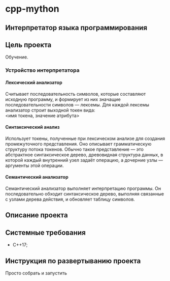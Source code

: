 # cpp-mython
## Интерпретатор языка программирования

## Цель проекта
Обучение.  
### Устройство интерпретатора
#### Лексический анализатор  
  Считывает последовательность символов, которые составляют исходную программу, и формирует из них значащие последовательности символов — лексемы.
Для каждой лексемы анализатор строит выходной токен вида:  
<имя токена, значение атрибута> 
#### Синтаксический анализ  
Использует токены, полученные при лексическом анализе для создания промежуточного представления.
Оно описывает грамматическую структуру потока токенов. Обычно такое представление — это абстрактное синтаксическое дерево,
древовидная структура данных, в которой каждый внутренний узел задаёт операцию, а дочерние узлы — аргументы этой операции.
#### Семантический анализатор
Семантический анализатор выполняет интерпретацию программы.
Он последовательно обходит синтаксическое дерево, выполняя связанные с узлами дерева действия, и обновляет таблицу символов.


## Описание проекта


## Cистемные требования
- С++17;

## Инструкция по развертыванию проекта
Просто собрать и запустить

